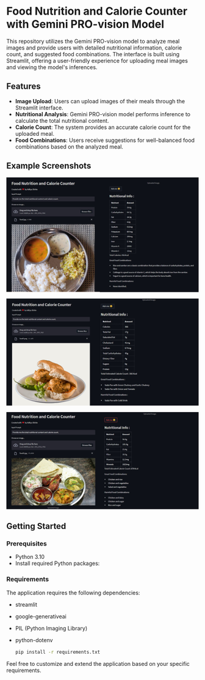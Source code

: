 # Food Nutrition and Calorie Counter with Gemini PRO-vision Model

This repository utilizes the Gemini PRO-vision model to analyze meal images and provide users with detailed nutritional information, calorie count, and suggested food combinations. The interface is built using Streamlit, offering a user-friendly experience for uploading meal images and viewing the model's inferences.

## Features

- **Image Upload**: Users can upload images of their meals through the Streamlit interface.
- **Nutritional Analysis**: Gemini PRO-vision model performs inference to calculate the total nutritional content.
- **Calorie Count**: The system provides an accurate calorie count for the uploaded meal.
- **Food Combinations**: Users receive suggestions for well-balanced food combinations based on the analyzed meal.

## Example Screenshots

![Screenshot 1](op1.png)

![Screenshot 2](op2.png)

![Screenshot 3](/op3.png)

## Getting Started

### Prerequisites

- Python 3.10
- Install required Python packages:

### Requirements

The application requires the following dependencies:

- streamlit
- google-generativeai
- PIL (Python Imaging Library)
- python-dotenv

  ```bash
  pip install -r requirements.txt

Feel free to customize and extend the application based on your specific requirements.

